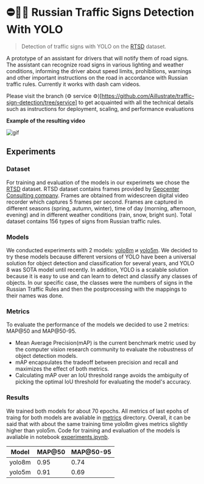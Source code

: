 # ⛔️🚗🚦 Russian Traffic Signs Detection With YOLO

> Detection of traffic signs with YOLO on the [RTSD](https://www.kaggle.com/datasets/watchman/rtsd-dataset) dataset.

A prototype of an assistant for drivers that will notify them of road signs. The assistant can recognize road signs in various lighting and weather conditions, informing the driver about speed limits, prohibitions, warnings and other important instructions on the road in accordance with Russian traffic rules. Currently it works with dash cam videos.

Please visit the branch (⚙️ service ⚙️)[https://github.com/Aillustrate/traffic-sign-detection/tree/service] to get acquainted with all the technical details such as instructions for deployment, scaling, and performance evaluations

**Example of the resulting video**

![gif](example_video.gif)

## Experiments

### Dataset

For training and evaluation of the models in our experimets we chose the [RTSD](https://www.kaggle.com/datasets/watchman/rtsd-dataset) dataset. RTSD dataset contains frames provided by [Geocenter Consulting company](http://geocenter-consulting.ru). Frames are obtained from widescreen digital video recorder which captures 5 frames per second. Frames are captured in different seasons (spring, autumn, winter), time of day (morning, afternoon, evening) and in different weather conditions (rain, snow, bright sun). Total dataset contains 156 types of signs from Russian traffic rules.

### Models

We conducted experiments with 2 models: [yolo8m](https://github.com/ultralytics/ultralytics) и [yolo5m](https://github.com/ultralytics/yolov5). We decided to try these models because different versions of YOLO have been a universal solution for object detection and classification for several years, and YOLO 8 was SOTA model until recently. In addition, YOLO is a scalable solution because it is easy to use and can learn to detect and classify any classes of objects. In our specific case, the classes were the numbers of signs in the Russian Traffic Rules and then the postprocessing with the mappings to their names was done.

### Metrics
To evaluate the performance of the models we decided to use 2 metrics: MAP@50 and MAP@50-95.

- Mean Average Precision(mAP) is the current benchmark metric used by the computer vision research community to evaluate the robustness of object detection models.
- mAP encapsulates the tradeoff between precision and recall and maximizes the effect of both metrics.
- Calculating mAP over an IoU threshold range avoids the ambiguity of picking the optimal IoU threshold for evaluating the model's accuracy.

### Results

We trained both models for about 70 epochs. All metrics of last epohs of traing for both models are avaliable in [metrics](metrics) directory. Overall, it can be said that with about the same training time yolo8m gives metrics slightly higher than yolo5m. Code for training and evaluation of the models is avaliable in notebook [experiments.ipynb](experiments.ipynb).


| Model  | MAP@50 | MAP@50-95 |
| ------ | ------ | --------- |
| yolo8m |  0.95  |   0.74    |
| yolo5m |  0.91  |   0.69    |
